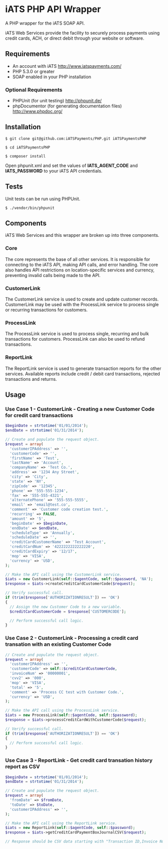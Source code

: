 # iATS PHP API Wrapper

A PHP wrapper for the iATS SOAP API.

iATS Web Services provide the facility to securely process payments using credit cards, ACH, or direct debit through your website or software.

## Requirements

* An account with iATS http://www.iatspayments.com/
* PHP 5.3.0 or greater
* SOAP enabled in your PHP installation

### Optional Requirements

* PHPUnit (for unit testing) http://phpunit.de/
* phpDocumentor (for generating documentation files) http://www.phpdoc.org/

## Installation

`$ git clone git@github.com:iATSPayments/PHP.git iATSPaymentsPHP`

`$ cd iATSPaymentsPHP`

`$ composer install`

Open phpunit.xml and set the values of **IATS_AGENT_CODE** and **IATS_PASSWORD** to your iATS API credentials.

## Tests

Unit tests can be run using PHPUnit.

`$ ./vendor/bin/phpunit`

## Components

iATS Web Services and this wrapper are broken up into three components.

### Core

The core represents the base of all other services. It is responsible for connecting to the iATS API, making API calls,
and error handling. The core also handles API restrictions on location-specific services and currency, preventing
invalid calls being made to the API.

### CustomerLink

The CustomerLink service is used to create and update customer records. CustomerLink may be used with the
ProcessLink service to process single or recurring transactions for customers.

### ProcessLink

The ProcessLink service is used to process single, recurring and bulk transactions for customers. ProcessLink can
also be used to refund transactions.

### ReportLink

The ReportLink service is used to generate transaction reports for the other services. Available reports include
credit / debit card transactions, rejected transactions and returns.

## Usage

### Use Case 1 - CustomerLink - Creating a new Customer Code for credit card transactions

```php
$beginDate = strtotime('01/01/2014');
$endDate = strtotime('01/31/2014');

// Create and populate the request object.
$request = array(
  'customerIPAddress' => '',
  'customerCode' => '',
  'firstName' => 'Test',
  'lastName' => 'Account',
  'companyName' => 'Test Co.',
  'address' => '1234 Any Street',
  'city' => 'City',
  'state' => 'NY',
  'zipCode' => '12345',
  'phone' => '555-555-1234',
  'fax' => '555-555-4321',
  'alternatePhone' => '555-555-5555',
  'email' => 'email@test.co',
  'comment' => 'Customer code creation test.',
  'recurring' => FALSE,
  'amount' => '5',
  'beginDate' => $beginDate,
  'endDate' => $endDate,
  'scheduleType' => 'Annually',
  'scheduleDate' => '',
  'creditCardCustomerName' => 'Test Account',
  'creditCardNum' => '4222222222222220',
  'creditCardExpiry' => '12/17',
  'mop' => 'VISA',
  'currency' => 'USD',
);

// Make the API call using the CustomerLink service.
$iats = new CustomerLink(self::$agentCode, self::$password, 'NA');
$response = $iats->createCreditCardCustomerCode($request);

// Verify successful call.
if (trim($response['AUTHORIZATIONRESULT']) == 'OK')
{
  // Assign the new Customer Code to a new variable.
  $creditCardCustomerCode = $response['CUSTOMERCODE'];

  // Perform successful call logic.
}
```

### Use Case 2 - CustomerLink - Processing a credit card transation with an existing Customer Code

```php
// Create and populate the request object.
$request = array(
  'customerIPAddress' => '',
  'customerCode' => self::$creditCardCustomerCode,
  'invoiceNum' => '00000001',
  'cvv2' => '000',
  'mop' => 'VISA',
  'total' => '5',
  'comment' => 'Process CC test with Customer Code.',
  'currency' => 'USD',
);

// Make the API call using the ProcessLink service.
$iats = new ProcessLink(self::$agentCode, self::$password);
$response = $iats->processCreditCardWithCustomerCode($request);

// Verify successful call.
if (trim($response['AUTHORIZATIONRESULT']) == 'OK')
{
  // Perform successful call logic.
}
```

### Use Case 3 - ReportLink - Get credit card transation history report as CSV

```php
$beginDate = strtotime('01/01/2014');
$endDate = strtotime('01/31/2014');

// Create and populate the request object.
$request = array(
  'fromDate' => $fromDate,
  'toDate' => $toDate,
  'customerIPAddress' => '',
);

// Make the API call using the ReportLink service.
$iats = new ReportLink(self::$agentCode, self::$password);
$response = $iats->getCreditCardPaymentBoxJournalCSV($request);

// Response should be CSV data starting with "Transaction ID,Invoice Number,Date Time"
```